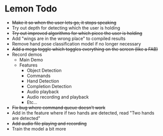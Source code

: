 # Lemon Todo

* ~~Make it so when the user lets go, it stops speaking~~
* Try out depth for detecting which the user is holding
* ~~Try out improved algorithms for which piece the user is holding~~
* Add "wings are in the wrong place" to compiled results
* Remove hand pose classification model if no longer necessary
* ~~Add a mega toggle which toggles everything on the screen (like a FAB)~~
* Record demos
    * Main Demo
    * Features
        * Object Detection
        * Commands
        * Hand Detection
        * Completion Detection
        * Audio playback
        * Audio recording and playback
        * Etc...
* ~~Fix bug where command queue doesn't work~~
* Add in the feature where if two hands are detected, read "Two hands are detected"
* ~~Add audio file playing and recording~~
* Train the model a bit more
